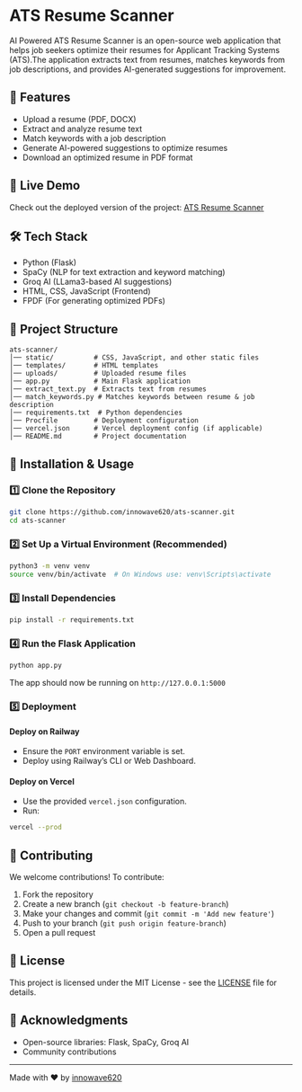 # ATS Resume Scanner

AI Powered ATS Resume Scanner is an open-source web application that helps job seekers optimize their resumes for 
Applicant Tracking Systems (ATS).The application extracts text from resumes, matches keywords from job 
descriptions, and provides AI-generated suggestions for improvement.

## 🚀 Features
- Upload a resume (PDF, DOCX)
- Extract and analyze resume text
- Match keywords with a job description
- Generate AI-powered suggestions to optimize resumes
- Download an optimized resume in PDF format

## 📌 Live Demo
Check out the deployed version of the project:
[ATS Resume Scanner]([https://your-deployment-url.com](https://ats-friendly-cv-builder-production.up.railway.app/))

## 🛠 Tech Stack
- Python (Flask)
- SpaCy (NLP for text extraction and keyword matching)
- Groq AI (LLama3-based AI suggestions)
- HTML, CSS, JavaScript (Frontend)
- FPDF (For generating optimized PDFs)

## 📂 Project Structure
```
ats-scanner/
│── static/          # CSS, JavaScript, and other static files
│── templates/       # HTML templates
│── uploads/         # Uploaded resume files
│── app.py           # Main Flask application
│── extract_text.py  # Extracts text from resumes
│── match_keywords.py # Matches keywords between resume & job description
│── requirements.txt  # Python dependencies
│── Procfile         # Deployment configuration
│── vercel.json      # Vercel deployment config (if applicable)
│── README.md        # Project documentation
```

## 🔧 Installation & Usage
### 1️⃣ Clone the Repository
```sh
git clone https://github.com/innowave620/ats-scanner.git
cd ats-scanner
```

### 2️⃣ Set Up a Virtual Environment (Recommended)
```sh
python3 -m venv venv
source venv/bin/activate  # On Windows use: venv\Scripts\activate
```

### 3️⃣ Install Dependencies
```sh
pip install -r requirements.txt
```

### 4️⃣ Run the Flask Application
```sh
python app.py
```
The app should now be running on `http://127.0.0.1:5000`

### 5️⃣ Deployment
#### Deploy on Railway
- Ensure the `PORT` environment variable is set.
- Deploy using Railway’s CLI or Web Dashboard.

#### Deploy on Vercel
- Use the provided `vercel.json` configuration.
- Run:
```sh
vercel --prod
```

## 🤝 Contributing
We welcome contributions! To contribute:
1. Fork the repository
2. Create a new branch (`git checkout -b feature-branch`)
3. Make your changes and commit (`git commit -m 'Add new feature'`)
4. Push to your branch (`git push origin feature-branch`)
5. Open a pull request

## 📜 License
This project is licensed under the MIT License - see the [LICENSE](LICENSE) file for details.

## 🙌 Acknowledgments
- Open-source libraries: Flask, SpaCy, Groq AI
- Community contributions

---
Made with ❤️ by [innowave620](https://github.com/innowave620)

